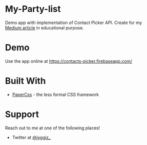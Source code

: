 # My-Party-list
Demo app with implementation of Contact Picker API. Create for my [Medium article](https://levelup.gitconnected.com/how-to-use-contacts-list-in-your-web-application-f002fc2c0e6c) in educational purpose.

# Demo
Use the app online at https://contacts-picker.firebaseapp.com/

# Built With
* [PaperCss](https://www.getpapercss.com/) - the less formal CSS framework

# Support
Reach out to me at one of the following places!
* Twitter at [@jyggiz_](https://twitter.com/jyggiz_)


